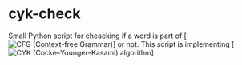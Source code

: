 cyk-check
=========

Small Python script for cheacking if a word is part of [![CFG (Context-free Grammar)](http://en.wikipedia.org/wiki/Context-free_grammar)] or not. This script is implementing [![CYK (Cocke–Younger–Kasami) algorithm](http://en.wikipedia.org/wiki/CYK_algorithm)]. 
